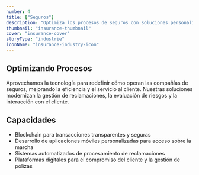 ```yaml
---
number: 4
title: ["Seguros"]
description: "Optimiza los procesos de seguros con soluciones personalizadas que mejoran el servicio al cliente, agilizan el procesamiento de reclamaciones y mejoran la gestión de datos."
thumbnail: "insurance-thumbnail"
cover: "insurance-cover"
storyType: "industrie"
iconName: "insurance-industry-icon"
---
```


## Optimizando Procesos

Aprovechamos la tecnología para redefinir cómo operan las compañías de seguros, mejorando la eficiencia y el servicio al cliente. Nuestras soluciones modernizan la gestión de reclamaciones, la evaluación de riesgos y la interacción con el cliente.

## Capacidades

* Blockchain para transacciones transparentes y seguras
* Desarrollo de aplicaciones móviles personalizadas para acceso sobre la marcha
* Sistemas automatizados de procesamiento de reclamaciones
* Plataformas digitales para el compromiso del cliente y la gestión de pólizas


